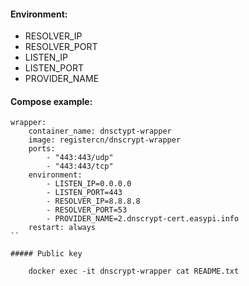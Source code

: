 #### Environment:

- RESOLVER_IP
- RESOLVER_PORT
- LISTEN_IP
- LISTEN_PORT
- PROVIDER_NAME

#### Compose example:

```
wrapper:
    container_name: dnsctypt-wrapper
    image: registercn/dnscrypt-wrapper
    ports:
        - "443:443/udp"
        - "443:443/tcp"
    environment:
        - LISTEN_IP=0.0.0.0
        - LISTEN_PORT=443
        - RESOLVER_IP=8.8.8.8
        - RESOLVER_PORT=53
        - PROVIDER_NAME=2.dnscrypt-cert.easypi.info
    restart: always
``

##### Public key

    docker exec -it dnscrypt-wrapper cat README.txt

